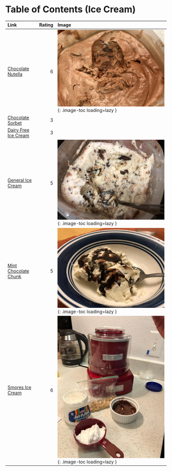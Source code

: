 # Table of Contents (Ice Cream)

| Link                                              |   Rating | Image                                                                                 |
|:--------------------------------------------------|---------:|:--------------------------------------------------------------------------------------|
| [Chocolate Nutella](./chocolate_nutella.md)       |        6 | ![chocolate_nutella.jpeg](./chocolate_nutella.jpeg){: .image-toc loading=lazy }       |
| [Chocolate Sorbet](./chocolate_sorbet.md)         |        3 | <!-- TODO: Capture image -->                                                          |
| [Dairy Free Ice Cream](./dairy_free_ice_cream.md) |        3 | <!-- TODO: Capture image -->                                                          |
| [General Ice Cream](./general_ice_cream.md)       |        5 | ![general_ice_cream.jpeg](./general_ice_cream.jpeg){: .image-toc loading=lazy }       |
| [Mint Chocolate Chunk](./mint_chocolate_chunk.md) |        5 | ![mint_chocolate_chunk.jpeg](./mint_chocolate_chunk.jpeg){: .image-toc loading=lazy } |
| [Smores Ice Cream](./smores_ice_cream.md)         |        6 | ![smores_ice_cream.jpeg](./smores_ice_cream.jpeg){: .image-toc loading=lazy }         |
